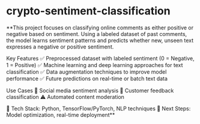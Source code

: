 # crypto-sentiment-classification
**This project focuses on classifying online comments as either positive or negative based on sentiment. Using a labeled dataset of past comments, the model learns sentiment patterns and predicts whether new, unseen text expresses a negative or positive sentiment.

Key Features
✅ Preprocessed dataset with labeled sentiment (0 = Negative, 1 = Positive)
✅ Machine learning and deep learning approaches for text classification
✅ Data augmentation techniques to improve model performance
✅ Future predictions on real-time or batch text data

Use Cases
📢 Social media sentiment analysis
💬 Customer feedback classification
⚠️ Automated content moderation

🔹 Tech Stack: Python, TensorFlow/PyTorch, NLP techniques
🔹 Next Steps: Model optimization, real-time deployment**
